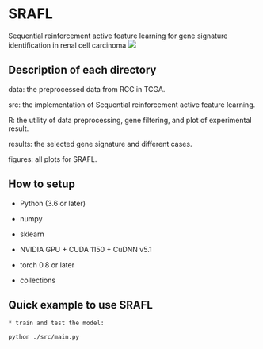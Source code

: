 # SRAFL
Sequential reinforcement active feature learning for gene signature identification in renal cell carcinoma
![](https://github.com/linxi159/SRAFL/blob/main/figures/Figure_1_Final.jpg) 

## Description of each directory
data: the preprocessed data from RCC in TCGA.

src: the implementation of Sequential reinforcement active feature learning.

R: the utility of data preprocessing, gene filtering, and plot of experimental result.

results: the selected gene signature and different cases.

figures: all plots for SRAFL.


## How to setup

* Python (3.6 or later)

* numpy

* sklearn

* NVIDIA GPU + CUDA 1150 + CuDNN v5.1

* torch 0.8 or later

* collections

## Quick example to use SRAFL
```
* train and test the model:

python ./src/main.py
```



